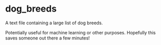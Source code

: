 # dog_breeds

A text file containing a large list of dog breeds.

Potentially useful for machine learning or other purposes. Hopefully this saves someone out there a few minutes!
